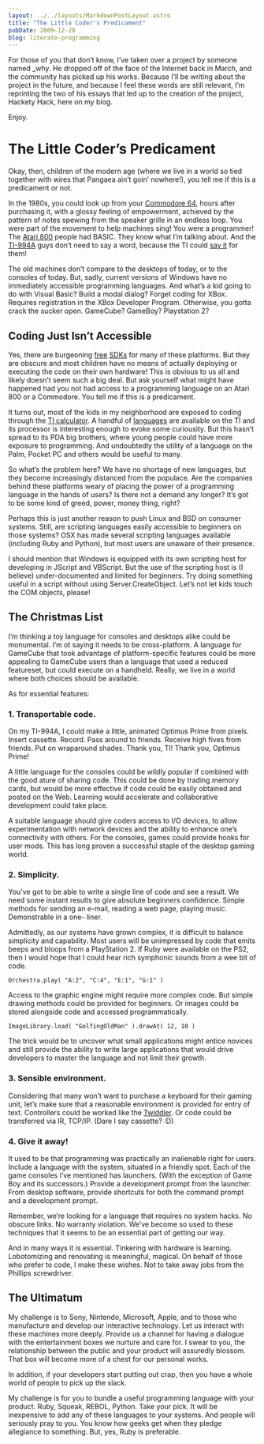 ```yaml
---
layout: ../../layouts/MarkdownPostLayout.astro
title: "The Little Coder's Predicament"
pubDate: 2009-12-28
blog: literate-programming
---
```



For those of you that don’t know, I’ve taken over a project by someone named _why. He dropped off of the face of the Internet back in March, and the community has picked up his works. Because I’ll be writing about the project in the future, and because I feel these words are still relevant, I’m reprinting the two of his essays that led up to the creation of the project, Hackety Hack, here on my blog.

Enjoy.

# The Little Coder’s Predicament

Okay, then, children of the modern age (where we live in a world so tied together with wires that Pangaea ain’t goin’ nowhere!), you tell me if this is a predicament or not.

In the 1980s, you could look up from your [Commodore 64](http://www.lemon64.com/), hours after purchasing it, with a glossy feeling of empowerment, achieved by the pattern of notes spewing from the speaker grille in an endless loop. You were part of the movement to help machines sing! You were a programmer! The [Atari 800](http://kl.net/atari/) people had BASIC. They know what I’m talking about. And the [TI-994A](http://web.archive.org/web/20070612155724/www.guidry.org/ti994a/systempics/4asystem-2.jpg) guys don’t need to say a word, because the TI could [say it](http://www.obsoletecomputermuseum.org/ti99/ti99_syn.jpg) for them!

The old machines don’t compare to the desktops of today, or to the consoles of today. But, sadly, current versions of Windows have no immediately accessible programming languages. And what’s a kid going to do with Visual Basic? Build a modal dialog? Forget coding for XBox. Requires registration in the XBox Developer Program. Otherwise, you gotta crack the sucker open. GameCube? GameBoy? Playstation 2?

## Coding Just Isn’t Accessible

Yes, there are burgeoning [free](http://openxdk.sourceforge.net/) [SDKs](http://gbdk.sourceforge.net/) for many of these platforms. But they are obscure and most children have no means of actually deploying or executing the code on their own hardware! This is obvious to us all and likely doesn’t seem such a big deal. But ask yourself what might have happened had you not had access to a programming language on an Atari 800 or a Commodore. You tell me if this is a predicament.

It turns out, most of the kids in my neighborhood are exposed to coding through the [TI calculator](http://www.ticalc.org/). A handful of [languages](http://www.ticalc.org/programming/columns/) are available on the TI and its processor is interesting enough to evoke some curiousity. But this hasn’t spread to its PDA big brothers, where young people could have more exposure to programming. And undoubtedly the utility of a language on the Palm, Pocket PC and others would be useful to many.

So what’s the problem here? We have no shortage of new languages, but they become increasingly distanced from the populace. Are the companies behind these platforms weary of placing the power of a programming language in the hands of users? Is there not a demand any longer? It’s got to be some kind of greed, power, money thing, right?

Perhaps this is just another reason to push Linux and BSD on consumer systems. Still, are scripting languages easily accessible to beginners on those systems? OSX has made several scripting languages available (including Ruby and Python), but most users are unaware of their presence.

I should mention that Windows is equipped with its own scripting host for developing in JScript and VBScript. But the use of the scripting host is (I believe) under-documented and limited for beginners. Try doing something useful in a script without using Server.CreateObject. Let’s not let kids touch the COM objects, please!

## The Christmas List

I’m thinking a toy language for consoles and desktops alike could be monumental. I’m ot saying it needs to be cross-platform. A language for GameCube that took advantage of platform-specific features could be more appealing to GameCube users than a language that used a reduced featureset, but could execute on a handheld. Really, we live in a world where both choices should be available.

As for essential features:

### 1. Transportable code.

On my TI-994A, I could make a little, animated Optimus Prime from pixels. Insert cassette. Record. Pass around to friends. Receive high fives from friends. Put on wraparound shades. Thank you, TI! Thank you, Optimus Prime!

A little language for the consoles could be wildly popular if combined with the good ature of sharing code. This could be done by trading memory cards, but would be more effective if code could be easily obtained and posted on the Web. Learning would accelerate and collaborative development could take place.

A suitable language should give coders access to I/O devices, to allow experimentation with network devices and the ability to enhance one’s connectivity with others. For the consoles, games could provide hooks for user mods. This has long proven a successful staple of the desktop gaming world.

### 2. Simplicity.

You’ve got to be able to write a single line of code and see a result. We need some instant results to give absolute beginners confidence. Simple methods for sending an e-mail, reading a web page, playing music. Demonstrable in a one- liner.

Admittedly, as our systems have grown complex, it is difficult to balance simplicity and capability. Most users will be unimpressed by code that emits beeps and bloops from a PlayStation 2. If Ruby were available on the PS2, then I would hope that I could hear rich symphonic sounds from a wee bit of code.

`Orchestra.play( "A:2", "C:4", "E:1", "G:1" )`

Access to the graphic engine might require more complex code. But simple drawing methods could be provided for beginners. Or images could be stored alongside code and accessed programmatically.

`ImageLibrary.load( "GolfingOldMan" ).drawAt( 12, 10 )`

The trick would be to uncover what small applications might entice novices and still provide the ability to write large applications that would drive developers to master the language and not limit their growth.

### 3. Sensible environment.

Considering that many won’t want to purchase a keyboard for their gaming unit, let’s make sure that a reasonable environment is provided for entry of text. Controllers could be worked like the [Twiddler](http://www.handykey.com/). Or code could be transferred via IR, TCP/IP. (Dare I say cassette? :D)

### 4. Give it away!

It used to be that programming was practically an inalienable right for users. Include a language with the system, situated in a friendly spot. Each of the game consoles I’ve mentioned has launchers. (With the exception of Game Boy and its successors.) Provide a development prompt from the launcher. From desktop software, provide shortcuts for both the command prompt and a development prompt.

Remember, we’re looking for a language that requires no system hacks. No obscure links. No warranty violation. We’ve become so used to these techniques that it seems to be an essential part of getting our way.

And in many ways it is essential. Tinkering with hardware is learning. Lobotomizing and renovating is meaningful, magical. On behalf of those who prefer to code, I make these wishes. Not to take away jobs from the Phillips screwdriver.

## The Ultimatum

My challenge is to Sony, Nintendo, Microsoft, Apple, and to those who manufacture and develop our interactive technology. Let us interact with these machines more deeply. Provide us a channel for having a dialogue with the entertainment boxes we nurture and care for. I swear to you, the relationship between the public and your product will assuredly blossom. That box will become more of a chest for our personal works.

In addition, if your developers start putting out crap, then you have a whole world of people to pick up the slack.

My challenge is for you to bundle a useful programming language with your product. Ruby, Squeak, REBOL, Python. Take your pick. It will be inexpensive to add any of these languages to your systems. And people will seriously pray to you. You know how geeks get when they pledge allegiance to something. But, yes, Ruby is preferable.

